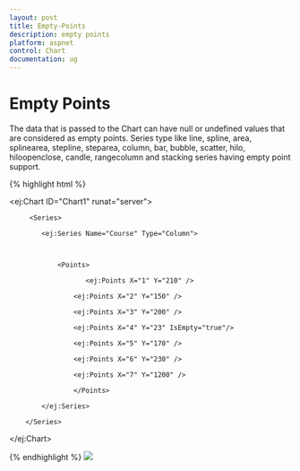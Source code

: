 ```yaml
---
layout: post
title: Empty-Points
description: empty points
platform: aspnet
control: Chart
documentation: ug
---
```


# Empty Points

The data that is passed to the Chart can have null or undefined values that are considered as empty points. Series type like line, spline, area, splinearea, stepline, steparea, column, bar, bubble, scatter, hilo, hiloopenclose, candle, rangecolumn and stacking series having empty point support.


{% highlight html %}


  <ej:Chart ID="Chart1" runat="server">       

         <Series>

            <ej:Series Name="Course" Type="Column">



                <Points>

                       <ej:Points X="1" Y="210" />

                    <ej:Points X="2" Y="150" />

                    <ej:Points X="3" Y="200" />

                    <ej:Points X="4" Y="23" IsEmpty="true"/>

                    <ej:Points X="5" Y="170" />

                    <ej:Points X="6" Y="230" />

                    <ej:Points X="7" Y="1200" />

                    </Points>

            </ej:Series>

        </Series>  

  </ej:Chart>


{% endhighlight %}
![](Empty-Points_images/Empty-Points_img1.png)



